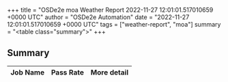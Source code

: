 +++
title = "OSDe2e moa Weather Report 2022-11-27 12:01:01.517010659 +0000 UTC"
author = "OSDe2e Automation"
date = "2022-11-27 12:01:01.517010659 +0000 UTC"
tags = ["weather-report", "moa"]
summary = "<table class=\"summary\"></table>"
+++
## Summary

| Job Name | Pass Rate | More detail |
|----------|-----------|-------------|




